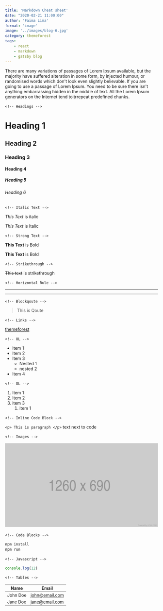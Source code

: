 ```yaml
---
title: 'Markdown Cheat sheet'
date: "2020-02-21 11:00:00"
author: 'Faima Lima'
format: 'image'
image: '../images/blog-6.jpg'
category: themeforest
tags: 
    - react
    - markdown
    - gatsby blog
---
```


There are many variations of passages of Lorem Ipsum available, but the majority have suffered alteration in some form, by injected humour, or randomised words which don't look even slightly believable. If you are going to use a passage of Lorem Ipsum. You need to be sure there isn't anything embarrassing hidden in the middle of text. All the Lorem Ipsum generators on the Internet tend toitrrepeat predefined chunks.

`<!-- Headings -->`

# Heading 1
## Heading 2
### Heading 3
#### Heading 4
##### Heading 5
###### Heading 6


`<!-- Italic Text -->`
 
*This Text* is italic

_This Text_ is Italic


`<!-- Strong Text -->`

**This Text** is Bold

__This Text__ is Bold

`<!-- Strikethrough -->`

~~This text~~ is strikethrough

`<!-- Horizontal Rule -->`

---
___

`<!-- Blockqoute -->`

>This is Qoute

`<!-- Links -->`

[themeforest](https://themeforest.net)

`<!-- UL -->`

* Item 1
* Item 2
* Item 3
  * Nested 1
  * nested 2
* Item 4


`<!-- OL -->`

1. Item 1
2. Item 2
3. item 3
   1. item 1
   

`<!-- Inline Code Block -->`

`<p> This is paragraph </p>` text next to code


`<!-- Images -->`

![Logo](../images/blog-1.jpg)

`<!-- Code Blocks -->`

```bash
npm install
npm run
```

`<!-- Javascript -->`

```javascript
console.log(12)
```

`<!-- Tables -->`

| Name     | Email          |
| -------- | -------------- |
| John Doe | john@email.com |
| Jane Doe | jane@email.com |
